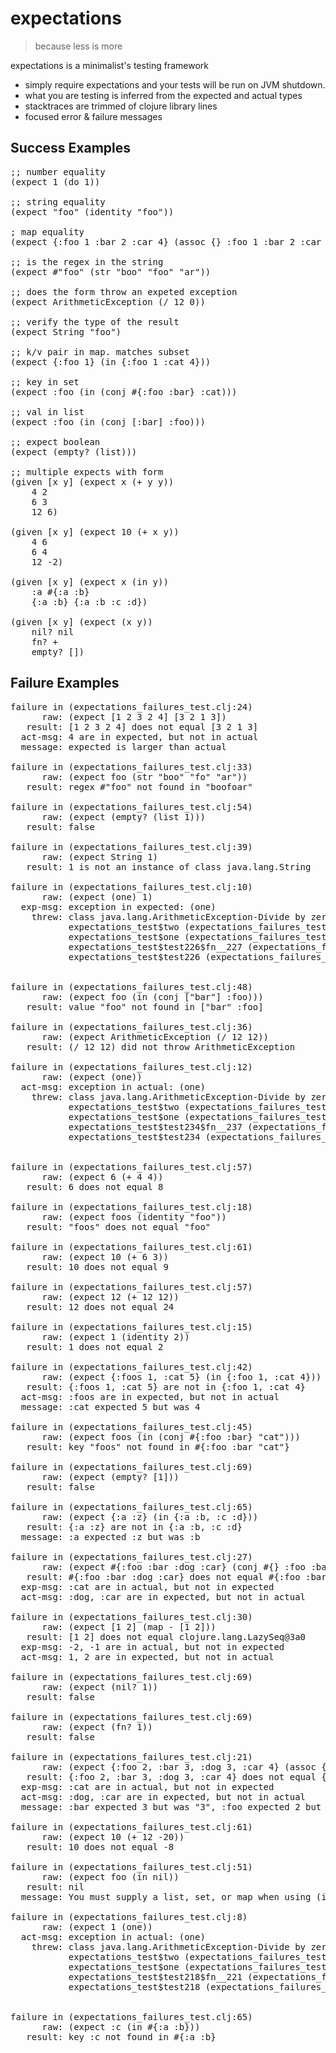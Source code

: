 # expectations

> because less is more

expectations is a minimalist's testing framework

 *  simply require expectations and your tests will be run on JVM shutdown.
 *  what you are testing is inferred from the expected and actual types
 *  stacktraces are trimmed of clojure library lines
 *  focused error & failure messages

## Success Examples
<pre>;; number equality
(expect 1 (do 1))

;; string equality
(expect "foo" (identity "foo"))

; map equality
(expect {:foo 1 :bar 2 :car 4} (assoc {} :foo 1 :bar 2 :car 4))

;; is the regex in the string
(expect #"foo" (str "boo" "foo" "ar"))

;; does the form throw an expeted exception
(expect ArithmeticException (/ 12 0))

;; verify the type of the result
(expect String "foo")

;; k/v pair in map. matches subset
(expect {:foo 1} (in {:foo 1 :cat 4}))

;; key in set
(expect :foo (in (conj #{:foo :bar} :cat)))

;; val in list
(expect :foo (in (conj [:bar] :foo)))

;; expect boolean
(expect (empty? (list)))

;; multiple expects with form
(given [x y] (expect x (+ y y))
	4 2
	6 3
	12 6)

(given [x y] (expect 10 (+ x y))
	4 6
	6 4
	12 -2)

(given [x y] (expect x (in y))
	:a #{:a :b}
	{:a :b} {:a :b :c :d})

(given [x y] (expect (x y))
	nil? nil
	fn? +
	empty? [])</pre>

## Failure Examples
<pre>failure in (expectations_failures_test.clj:24)
      raw: (expect [1 2 3 2 4] [3 2 1 3])
   result: [1 2 3 2 4] does not equal [3 2 1 3]
  act-msg: 4 are in expected, but not in actual
  message: expected is larger than actual

failure in (expectations_failures_test.clj:33)
      raw: (expect foo (str "boo" "fo" "ar"))
   result: regex #"foo" not found in "boofoar"

failure in (expectations_failures_test.clj:54)
      raw: (expect (empty? (list 1)))
   result: false

failure in (expectations_failures_test.clj:39)
      raw: (expect String 1)
   result: 1 is not an instance of class java.lang.String

failure in (expectations_failures_test.clj:10)
      raw: (expect (one) 1)
  exp-msg: exception in expected: (one)
    threw: class java.lang.ArithmeticException-Divide by zero
           expectations_test$two (expectations_failures_test.clj:4)
           expectations_test$one (expectations_failures_test.clj:5)
           expectations_test$test226$fn__227 (expectations_failures_test.clj:10)
           expectations_test$test226 (expectations_failures_test.clj:10)


failure in (expectations_failures_test.clj:48)
      raw: (expect foo (in (conj ["bar"] :foo)))
   result: value "foo" not found in ["bar" :foo]

failure in (expectations_failures_test.clj:36)
      raw: (expect ArithmeticException (/ 12 12))
   result: (/ 12 12) did not throw ArithmeticException

failure in (expectations_failures_test.clj:12)
      raw: (expect (one))
  act-msg: exception in actual: (one)
    threw: class java.lang.ArithmeticException-Divide by zero
           expectations_test$two (expectations_failures_test.clj:4)
           expectations_test$one (expectations_failures_test.clj:5)
           expectations_test$test234$fn__237 (expectations_failures_test.clj:12)
           expectations_test$test234 (expectations_failures_test.clj:12)


failure in (expectations_failures_test.clj:57)
      raw: (expect 6 (+ 4 4))
   result: 6 does not equal 8

failure in (expectations_failures_test.clj:18)
      raw: (expect foos (identity "foo"))
   result: "foos" does not equal "foo"

failure in (expectations_failures_test.clj:61)
      raw: (expect 10 (+ 6 3))
   result: 10 does not equal 9

failure in (expectations_failures_test.clj:57)
      raw: (expect 12 (+ 12 12))
   result: 12 does not equal 24

failure in (expectations_failures_test.clj:15)
      raw: (expect 1 (identity 2))
   result: 1 does not equal 2

failure in (expectations_failures_test.clj:42)
      raw: (expect {:foos 1, :cat 5} (in {:foo 1, :cat 4}))
   result: {:foos 1, :cat 5} are not in {:foo 1, :cat 4}
  act-msg: :foos are in expected, but not in actual
  message: :cat expected 5 but was 4

failure in (expectations_failures_test.clj:45)
      raw: (expect foos (in (conj #{:foo :bar} "cat")))
   result: key "foos" not found in #{:foo :bar "cat"}

failure in (expectations_failures_test.clj:69)
      raw: (expect (empty? [1]))
   result: false

failure in (expectations_failures_test.clj:65)
      raw: (expect {:a :z} (in {:a :b, :c :d}))
   result: {:a :z} are not in {:a :b, :c :d}
  message: :a expected :z but was :b

failure in (expectations_failures_test.clj:27)
      raw: (expect #{:foo :bar :dog :car} (conj #{} :foo :bar :cat))
   result: #{:foo :bar :dog :car} does not equal #{:foo :bar :cat}
  exp-msg: :cat are in actual, but not in expected
  act-msg: :dog, :car are in expected, but not in actual

failure in (expectations_failures_test.clj:30)
      raw: (expect [1 2] (map - [1 2]))
   result: [1 2] does not equal clojure.lang.LazySeq@3a0
  exp-msg: -2, -1 are in actual, but not in expected
  act-msg: 1, 2 are in expected, but not in actual

failure in (expectations_failures_test.clj:69)
      raw: (expect (nil? 1))
   result: false

failure in (expectations_failures_test.clj:69)
      raw: (expect (fn? 1))
   result: false

failure in (expectations_failures_test.clj:21)
      raw: (expect {:foo 2, :bar 3, :dog 3, :car 4} (assoc {} :foo 1 :bar "3" :cat 4))
   result: {:foo 2, :bar 3, :dog 3, :car 4} does not equal {:cat 4, :bar "3", :foo 1}
  exp-msg: :cat are in actual, but not in expected
  act-msg: :dog, :car are in expected, but not in actual
  message: :bar expected 3 but was "3", :foo expected 2 but was 1

failure in (expectations_failures_test.clj:61)
      raw: (expect 10 (+ 12 -20))
   result: 10 does not equal -8

failure in (expectations_failures_test.clj:51)
      raw: (expect foo (in nil))
   result: nil
  message: You must supply a list, set, or map when using (in)

failure in (expectations_failures_test.clj:8)
      raw: (expect 1 (one))
  act-msg: exception in actual: (one)
    threw: class java.lang.ArithmeticException-Divide by zero
           expectations_test$two (expectations_failures_test.clj:4)
           expectations_test$one (expectations_failures_test.clj:5)
           expectations_test$test218$fn__221 (expectations_failures_test.clj:8)
           expectations_test$test218 (expectations_failures_test.clj:8)


failure in (expectations_failures_test.clj:65)
      raw: (expect :c (in #{:a :b}))
   result: key :c not found in #{:a :b}
</pre>
